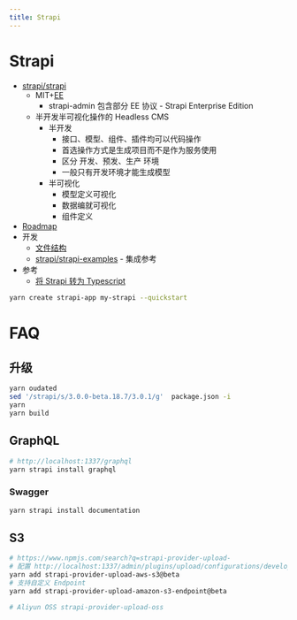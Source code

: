 ```yaml
---
title: Strapi
---
```


# Strapi

- [strapi/strapi](https://github.com/strapi/strapi)
  - MIT+[EE](https://github.com/strapi/strapi/blob/86e0cf0f55d58e714a67cf4daee2e59e39974dd9/packages/strapi-admin/ee/LICENSE)
    - strapi-admin 包含部分 EE 协议 - Strapi Enterprise Edition
  - 半开发半可视化操作的 Headless CMS
    - 半开发
      - 接口、模型、组件、插件均可以代码操作
      - 首选操作方式是生成项目而不是作为服务使用
      - 区分 开发、预发、生产 环境
      - 一般只有开发环境才能生成模型
    - 半可视化
      - 模型定义可视化
      - 数据编就可视化
      - 组件定义
- [Roadmap](https://portal.productboard.com/strapi/1-public-roadmap/tabs/2-under-consideration)
- 开发
  - [文件结构](https://strapi.io/documentation/3.0.0-beta.x/concepts/file-structure.html)
  - [strapi/strapi-examples](https://github.com/strapi/strapi-examples) - 集成参考
- 参考
  - [将 Strapi 转为 Typescript](https://medium.com/@alexdevmotion/1cc852fbf504)

```bash
yarn create strapi-app my-strapi --quickstart
```

# FAQ

## 升级

```bash
yarn oudated
sed '/strapi/s/3.0.0-beta.18.7/3.0.1/g'  package.json -i
yarn
yarn build
```

## GraphQL

```bash
# http://localhost:1337/graphql
yarn strapi install graphql
```

### Swagger

```bash
yarn strapi install documentation
```

## S3

```bash
# https://www.npmjs.com/search?q=strapi-provider-upload-
# 配置 http://localhost:1337/admin/plugins/upload/configurations/development
yarn add strapi-provider-upload-aws-s3@beta
# 支持自定义 Endpoint
yarn add strapi-provider-upload-amazon-s3-endpoint@beta

# Aliyun OSS strapi-provider-upload-oss
```
